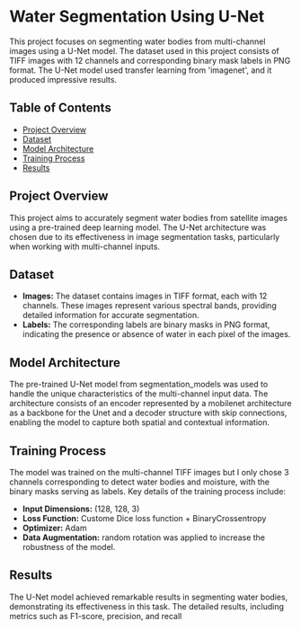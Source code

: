 # Water Segmentation Using U-Net

This project focuses on segmenting water bodies from multi-channel images using a U-Net model. The dataset used in this project consists of TIFF images with 12 channels and corresponding binary mask labels in PNG format. The U-Net model used transfer learning from 'imagenet', and it produced impressive results.

## Table of Contents

- [Project Overview](#project-overview)
- [Dataset](#dataset)
- [Model Architecture](#model-architecture)
- [Training Process](#training-process)
- [Results](#results)



## Project Overview

This project aims to accurately segment water bodies from satellite images using a pre-trained deep learning model. The U-Net architecture was chosen due to its effectiveness in image segmentation tasks, particularly when working with multi-channel inputs.

## Dataset

- **Images:** The dataset contains images in TIFF format, each with 12 channels. These images represent various spectral bands, providing detailed information for accurate segmentation.
- **Labels:** The corresponding labels are binary masks in PNG format, indicating the presence or absence of water in each pixel of the images.

## Model Architecture

The pre-trained U-Net model from segmentation_models was used to handle the unique characteristics of the multi-channel input data. The architecture consists of an encoder represented by a mobilenet architecture as a backbone for the Unet and a decoder structure with skip connections, enabling the model to capture both spatial and contextual information.


## Training Process

The model was trained on the multi-channel TIFF images but I only chose 3 channels corresponding to detect water bodies and moisture, with the binary masks serving as labels. Key details of the training process include:

- **Input Dimensions:** (128, 128, 3)
- **Loss Function:** Custome Dice loss function + BinaryCrossentropy 
- **Optimizer:** Adam
- **Data Augmentation:** random rotation was applied to increase the robustness of the model.

## Results

The U-Net model achieved remarkable results in segmenting water bodies, demonstrating its effectiveness in this task. The detailed results, including metrics such as F1-score, precision, and recall

